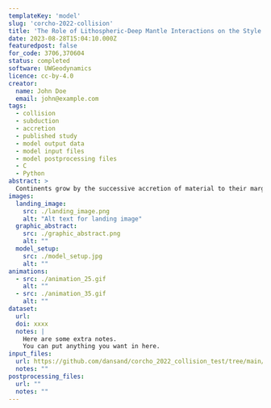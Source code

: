```yaml
---
templateKey: 'model'
slug: 'corcho-2022-collision'
title: 'The Role of Lithospheric-Deep Mantle Interactions on the Style and Stress Evolution of Arc-Continent Collision'
date: 2023-08-28T15:04:10.000Z
featuredpost: false
for_code: 3706,370604
status: completed
software: UWGeodynamics
licence: cc-by-4.0
creator:
  name: John Doe
  email: john@example.com
tags:
  - collision
  - subduction
  - accretion
  - published study
  - model output data
  - model input files
  - model postprocessing files
  - C
  - Python
abstract: >
  Continents grow by the successive accretion of material to their margins, mostly collision and accretion of intra-oceanic magmatic arcs. We investigate the effect of arc buoyancy and viscosity on the mode of collision, and the effects on the margin using a computer modeling approach. Our simulations show that upon collision, it is a small differential in density (3%) between the colliding arc and the continental margin that dictates whether subduction continues or stops after collision. In addition, our models show that arc buoyancy and viscosity drive lithospheric extension in the continental plate. Also, as the subducting slab reaches a mantle discontinuity at 660 km depth, it folds and causes strain and stress fluctuations on the margin.
images:
  landing_image:
    src: ./landing_image.png
    alt: "Alt text for landing image"
  graphic_abstract:
    src: ./graphic_abstract.png
    alt: ""
  model_setup:
    src: ./model_setup.jpg	
    alt: ""
animations:
  - src: ./animation_25.gif
    alt: ""
  - src: ./animation_35.gif
    alt: ""
dataset:
  url:
  doi: xxxx
  notes: |
    Here are some extra notes.
    You can put anything you want in here.
input_files:
  url: https://github.com/dansand/corcho_2022_collision_test/tree/main/model_reproduction_files
  notes: ""
postprocessing_files:
  url: ""
  notes: ""
---  
```

